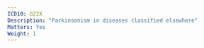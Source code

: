 ```yaml
---
ICD10: G22X
Description: "Parkinsonism in diseases classified elsewhere"
Matters: Yes
Weight: 1
---
```


